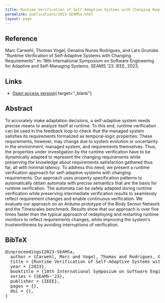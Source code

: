 ```yaml
---
title: Runtime Verification of Self-Adaptive Systems with Changing Requirements
permalink: publications/2023-SEAMSa.html
layout: page
---
```


## Reference
Marc Carwehl, Thomas Vogel, Genaína Nunes Rodrigues, and Lars Grunske. “Runtime Verification of Self-Adaptive Systems with Changing Requirements”. In: 18th International Symposium on Software Engineering for Adaptive and Self-Managing Systems. SEAMS '23. IEEE, 2023.

## Links
* [Open access version](https://doi.org/10.48550/arXiv.2303.16530){:target="_blank"}

## Abstract
To accurately make adaptation decisions, a self-adaptive system needs precise means to analyze itself at runtime. To this end, runtime verification can be used in the feedback loop to check that the managed system satisfies its requirements formalized as temporal-logic properties. These requirements, however, may change due to system evolution or uncertainty in the environment, managed system, and requirements themselves. Thus, the properties under investigation by the runtime verification have to be dynamically adapted to represent the changing requirements while preserving the knowledge about requirements satisfaction gathered thus far, all with minimal latency. To address this need, we present a runtime verification approach for self-adaptive systems with changing requirements. Our approach uses property specification patterns to automatically obtain automata with precise semantics that are the basis for runtime verification. The automata can be safely adapted during runtime verification while preserving intermediate verification results to seamlessly reflect requirement changes and enable continuous verification. We evaluate our approach on an Arduino prototype of the Body Sensor Network and the Timescales benchmark. Results show that our approach is over five times faster than the typical approach of redeploying and restarting runtime monitors to reflect requirements changes, while improving the system's trustworthiness by avoiding interruptions of verification.

## BibTeX

<div class="bibtex">
<pre>@inproceedings{2023-SEAMSa,
  author = {Carwehl, Marc and Vogel, Thomas and Rodrigues, Genaína Nunes and Grunske, Lars},
  title = {Runtime Verification of Self-Adaptive Systems with Changing Requirements},
  year = {2023},
  booktitle = {18th International Symposium on Software Engineering for Adaptive and Self-Managing Systems},
  series = {SEAMS~'23},
  publisher = {IEEE},
  pages = {},
  doi = {},
}</pre>
</div>
